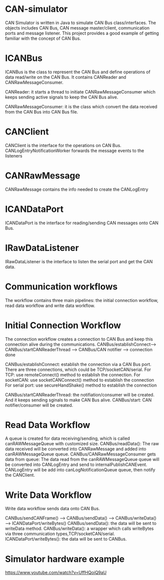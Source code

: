 # CAN-simulator
CAN Simulator is written in Java to simulate CAN Bus class/interfaces. The objects includes CAN Bus, CAN message master/client, communication ports and message listener. This project provides a good example of getting familiar with the concept of CAN Bus.

# ICANBus
ICANBus is the class to represent the CAN Bus and define operations of data read/write on the CAN Bus. It contains CANReader and CANRawMessageConsumer. 

CANReader: it starts a thread to initiate CANRawMessageConsumer which keeps sending active signals to keep the CAN Bus alive.

CANRawMessageConsumer: it is the class which convert the data received from the CAN Bus into CAN Bus file.

# CANClient

CANClient is the interface for the operations on  CAN Bus. 
CANLogEntryNotificationWorker forwards the message events to the listeners

# CANRawMessage
CANRawMessage contains the info needed to create the CANLogEntry

# ICANDataPort 
ICANDataPort is the interface for reading/sending CAN messages onto CAN Bus.

# IRawDataListener
IRawDataListener is the interface to listen the serial port and get the CAN data.

# Communication workflows
The workflow contains three main pipelines: the initial connection workflow, read data workflow and write data workflow.

# Initial Connection Workflow
The connection workflow creates a connection to CAN Bus and keep this connection alive during the communications.
CANBus/establishConnect--> CANBus/startCANReaderThread  --> CANBus/CAN notifier –-> connection done

CANBus/establishConnect: 
establish the connection via a CAN Bus port. There are three connections, which could be TCP/socketCAN/serial.
       For TCP: use remoteConnect() method to establish the connection.
       For socketCAN: use socketCANConnect() method to establish the connection
       For serial port: use secureHandShake() method to establish the connection
       
CANBus/startCANReaderThread: the notifiation/consumer will be created. And it keeps sending sginals to make CAN Bus alive.
CANBus/start: CAN notifier/consumer will be created.

# Read Data Workflow
A queue is created for data receiving/sending, which is called canRAWMessageQueue with customized size.
CANBus/readData(): 
The raw data received will be converted into CANRawMessage and added into canRAWMessageQueue queue.
CANBus/CANRawMessageConsumer gets data from queue: The data read from the canRAWMessageQueue queue will be converted into CANLogEntry and send to internalPublishCANEvent. CANLogEntry will be add into canLogNotificationQueue queue, then notify the CANClient.

# Write Data Workflow
Write data workflow sends data onto CAN Bus.

CANBus/sendCANFrame() --> CANBus/sendData() --> CANBus/writeData() --> ICANDataPort/writeBytes()
CANBus/sendData(): the data will be sent to writeData method.
CANBus/writeData(): a wrapper which calls writeBytes via three communication types,TCP/socketCAN/serial.
ICANDataPort/writeBytes(): the data will be sent to CANBus.

# Simulator hardware example
https://www.youtube.com/watch?v=UffHQoiQ9aU
